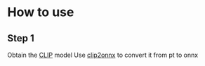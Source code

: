 # How to use

## Step 1
Obtain the [CLIP](https://github.com/openai/CLIP) model
Use [clip2onnx](https://github.com/L-fountain/clip2onnx) to convert it from pt to onnx

	